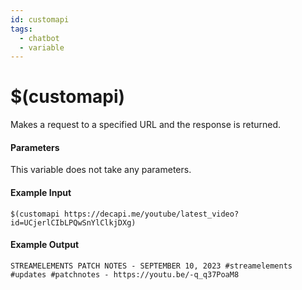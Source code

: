 ```yaml
---
id: customapi
tags:
  - chatbot
  - variable
---
```


# $(customapi)

Makes a request to a specified URL and the response is returned.

#### Parameters

This variable does not take any parameters.

#### Example Input

```
$(customapi https://decapi.me/youtube/latest_video?id=UCjerlCIbLPQwSnYlClkjDXg)
```

#### Example Output

```
STREAMELEMENTS PATCH NOTES - SEPTEMBER 10, 2023 #streamelements #updates #patchnotes - https://youtu.be/-q_q37PoaM8
```
